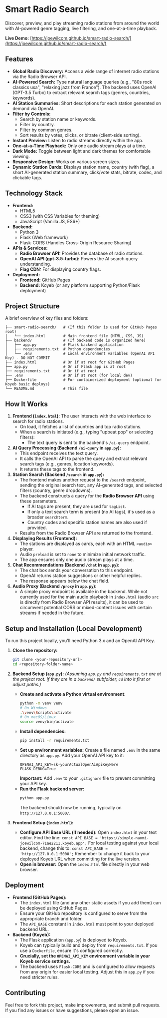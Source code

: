 # Smart Radio Search

Discover, preview, and play streaming radio stations from around the world with AI-powered genre tagging, live filtering, and one-at-a-time playback.

**Live Demo:** [https://joewilcom.github.io/smart-radio-search/](https://joewilcom.github.io/smart-radio-search/)

## Features

* **Global Radio Discovery:** Access a wide range of internet radio stations via the Radio Browser API.
* **AI-Powered Search:** Type natural language queries (e.g., "80s rock classics usa", "relaxing jazz from France"). The backend uses OpenAI (GPT-3.5 Turbo) to extract relevant search tags (genres, countries, keywords).
* **AI Station Summaries:** Short descriptions for each station generated on demand via OpenAI.
* **Filter by Controls:**
    * Search by station name or keywords.
    * Filter by country.
    * Filter by common genres.
    * Sort results by votes, clicks, or bitrate (client-side sorting).
* **Instant Preview:** Listen to radio streams directly within the app.
* **One-at-a-Time Playback:** Only one audio stream plays at a time.
* **Dark Mode:** Toggle between light and dark themes for comfortable viewing.
* **Responsive Design:** Works on various screen sizes.
* **Dynamic Station Cards:** Displays station name, country (with flag), a short AI-generated station summary, click/vote stats, bitrate, codec, and clickable tags.

## Technology Stack

* **Frontend:**
    * HTML5
    * CSS3 (with CSS Variables for theming)
    * JavaScript (Vanilla JS, ES6+)
* **Backend:**
    * Python 3
    * Flask (Web framework)
    * Flask-CORS (Handles Cross-Origin Resource Sharing)
* **APIs & Services:**
    * **Radio Browser API:** Provides the database of radio stations.
    * **OpenAI API (gpt-3.5-turbo):** Powers the AI search query understanding.
    * **Flag CDN:** For displaying country flags.
* **Deployment:**
    * **Frontend:** GitHub Pages
    * **Backend:** Koyeb (or any platform supporting Python/Flask deployment)

## Project Structure

A brief overview of key files and folders:

```
├── smart-radio-search/   # (If this folder is used for GitHub Pages root)
│   └── index.html        # Main frontend file (HTML, CSS, JS)
├── backend/              # (If backend code is organized here)
│   ├── app.py            # Flask backend application
│   ├── requirements.txt  # Python dependencies
│   └── .env              # Local environment variables (OpenAI API Key) - DO NOT COMMIT
├── index.html            # Or if at root for GitHub Pages
├── app.py                # Or if Flask app is at root
├── requirements.txt      # Or if at root
├── .env                  # Or if at root (for local dev)
├── Dockerfile            # For containerized deployment (optional for Koyeb basic deploys)
└── README.md             # This file
```
## How It Works

1.  **Frontend (`index.html`):** The user interacts with the web interface to search for radio stations.
    * On load, it fetches a list of countries and top radio stations.
    * When a search is initiated (e.g., typing "upbeat pop" or selecting filters):
        * The text query is sent to the backend's `/ai-query` endpoint.
2.  **AI Query Processing (Backend `/ai-query` in `app.py`):**
    * This endpoint receives the text query.
    * It calls the OpenAI API to parse the query and extract relevant search tags (e.g., genres, location keywords).
    * It returns these tags to the frontend.
3.  **Station Search (Backend `/search` in `app.py`):**
    * The frontend makes another request to the `/search` endpoint, sending the original search text, any AI-generated tags, and selected filters (country, genre dropdowns).
    * The backend constructs a query for the **Radio Browser API** using these parameters.
        * If AI tags are present, they are used for `tagList`.
        * If only a text search term is present (no AI tags), it's used as a broader `searchterm`.
        * Country codes and specific station names are also used if provided.
    * Results from the Radio Browser API are returned to the frontend.
4.  **Displaying Results (Frontend):**
    * The stations are displayed as cards, each with an HTML `<audio>` player.
    * Audio `preload` is set to `none` to minimize initial network traffic.
    * The app ensures only one audio stream plays at a time.
5.  **Chat Recommendations (Backend `/chat` in `app.py`):**
    * The chat box sends your conversation to this endpoint.
    * OpenAI returns station suggestions or other helpful replies.
    * The response appears below the chat field.
6.  **Audio Proxy (Backend `/proxy` in `app.py`):**
    * A simple proxy endpoint is available in the backend. While not currently used for the main audio playback in `index.html` (audio `src` is directly from Radio Browser API results), it can be used to circumvent potential CORS or mixed-content issues with certain streams if needed in the future.

## Setup and Installation (Local Development)

To run this project locally, you'll need Python 3.x and an OpenAI API Key.

1.  **Clone the repository:**
    ```bash
    git clone <your-repository-url>
    cd <repository-folder-name>
    ```

2.  **Backend Setup (`app.py`):**
    *(Assuming `app.py` and `requirements.txt` are at the project root. If they are in a `backend/` subfolder, `cd` into it first or adjust paths.)*

    * **Create and activate a Python virtual environment:**
        ```bash
        python -m venv venv
        # On Windows
        .\venv\Scripts\activate
        # On macOS/Linux
        source venv/bin/activate
        ```
    * **Install dependencies:**
        ```bash
        pip install -r requirements.txt
        ```
    * **Set up environment variables:**
        Create a file named `.env` in the same directory as `app.py`. Add your OpenAI API key to it:
        ```
        OPENAI_API_KEY=sk-yourActualOpenAiApiKeyHere
        FLASK_DEBUG=True
        ```
        **Important:** Add `.env` to your `.gitignore` file to prevent committing your API key.
    * **Run the Flask backend server:**
        ```bash
        python app.py
        ```
        The backend should now be running, typically on `http://127.0.0.1:5000/`.

3.  **Frontend Setup (`index.html`):**
    * **Configure API Base URL (if needed):**
        Open `index.html` in your text editor. Find the line:
        `const API_BASE = 'https://simple-naomi-joewilcom-71ae2211.koyeb.app';`
        For local testing against your local backend, change this to:
        `const API_BASE = 'http://127.0.0.1:5000';`
        Remember to change it back to your deployed Koyeb URL when committing for the live version.
    * **Open in browser:**
        Open the `index.html` file directly in your web browser.

## Deployment

* **Frontend (GitHub Pages):**
    * The `index.html` file (and any other static assets if you add them) can be deployed using GitHub Pages.
    * Ensure your GitHub repository is configured to serve from the appropriate branch and folder.
    * The `API_BASE` constant in `index.html` must point to your deployed backend URL.
* **Backend (Koyeb):**
    * The Flask application (`app.py`) is deployed to Koyeb.
    * Koyeb can typically build and deploy from `requirements.txt`. If you use a `Dockerfile`, ensure it's configured correctly.
    * **Crucially, set the `OPENAI_API_KEY` environment variable in your Koyeb service settings.**
    * The backend uses `Flask-CORS` and is configured to allow requests from any origin for easier local testing. Adjust this in `app.py` if you need stricter rules.

## Contributing

Feel free to fork this project, make improvements, and submit pull requests. If you find any issues or have suggestions, please open an issue.
